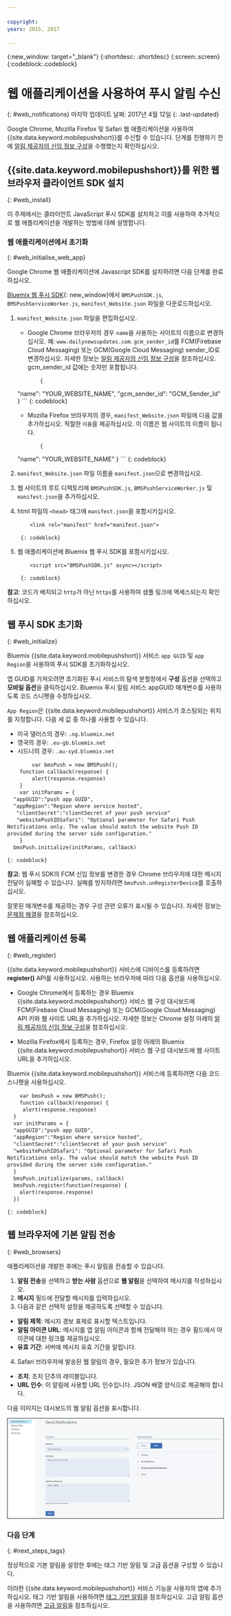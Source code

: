 ```yaml
---

copyright:
years: 2015, 2017

---
```


{:new_window: target="_blank"}
{:shortdesc: .shortdesc}
{:screen:.screen}
{:codeblock:.codeblock}

# 웹 애플리케이션을 사용하여 푸시 알림 수신
{: #web_notifications}
마지막 업데이트 날짜: 2017년 4월 12일
{: .last-updated}

Google Chrome, Mozilla Firefox 및 Safari 웹 애플리케이션을 사용하여 {{site.data.keyword.mobilepushshort}}를 수신할 수 있습니다. 단계를 진행하기 전에 [알림 제공자의 신임 정보 구성](t__main_push_config_provider.html)을 수행했는지 확인하십시오.

## {{site.data.keyword.mobilepushshort}}를 위한 웹 브라우저 클라이언트 SDK 설치
{: #web_install}

이 주제에서는 클라이언트 JavaScript 푸시 SDK를 설치하고 이를 사용하여 추가적으로 웹 애플리케이션을 개발하는 방법에 대해 설명합니다.

### 웹 애플리케이션에서 초기화
{: #web_initialise_web_app}

Google Chrome 웹 애플리케이션에 Javascript SDK를 설치하려면 다음 단계를 완료하십시오.

[Bluemix 웹 푸시 SDK](https://codeload.github.com/ibm-bluemix-mobile-services/bms-clientsdk-javascript-webpush/zip/master){: new_window}에서 `BMSPushSDK.js`, `BMSPushServiceWorker.js`, `manifest_Website.json` 파일을 다운로드하십시오. 

1. `manifest_Website.json` 파일을 편집하십시오. 
	- Google Chrome 브라우저의 경우 `name`을 사용하는 사이트의 이름으로 변경하십시오. 예: `www.dailynewsupdates.com`. `gcm_sender_id`를 FCM(Firebase Cloud Messaging) 또는 GCM(Google Cloud Messaging) sender_ID로 변경하십시오. 자세한 정보는 [알림 제공자의 신임 정보 구성](t__main_push_config_provider.html)을 참조하십시오. gcm_sender_id 값에는 숫자만 포함됩니다.

		```
			{
	"name": "YOUR_WEBSITE_NAME",
	"gcm_sender_id": "GCM_Sender_Id"
			}
		```
    		{: codeblock}
 
	- Mozilla Firefox 브라우저의 경우, `manifest_Website.json` 파일에 다음 값을 추가하십시오. 적절한 `이름`을 제공하십시오. 이 이름은 웹 사이트의 이름이 됩니다. 

		```
			{ 
	"name": "YOUR_WEBSITE_NAME"
			}
		```
    		{: codeblock}

2. `manifest_Website.json` 파일 이름을 `manifest.json`으로 변경하십시오. 
3. 웹 사이트의 루트 디렉토리에 `BMSPushSDK.js`, `BMSPushServiceWorker.js` 및 `manifest.json`을 추가하십시오. 
3. html 파일의 `<head>` 태그에 `manifest.json`을 포함시키십시오.
	```
		<link rel="manifest" href="manifest.json">
	```
    	{: codeblock}
4. 웹 애플리케이션에 Bluemix 웹 푸시 SDK를 포함시키십시오. 
	```
		<script src="BMSPushSDK.js" async></script>
	```
    	{: codeblock}

**참고**: 코드가 배치되고 `http`가 아닌 `https`를 사용하여 샘플 링크에 액세스되는지 확인하십시오.  

## 웹 푸시 SDK 초기화 
{: #web_initialize}

Bluemix {{site.data.keyword.mobilepushshort}} 서비스 `app GUID` 및 `app Region`을 사용하여 푸시 SDK를 초기화하십시오.  

앱 GUID를 가져오려면 초기화된 푸시 서비스의 탐색 분할창에서 **구성** 옵션을 선택하고 **모바일 옵션**을 클릭하십시오. Bluemix 푸시 알림 서비스 appGUID 매개변수를 사용하도록 코드 스니펫을 수정하십시오.

`App Region`은 {{site.data.keyword.mobilepushshort}} 서비스가 호스팅되는 위치를 지정합니다. 다음 세 값 중 하나를 사용할 수 있습니다. 

 - 미국 댈러스의 경우: `.ng.bluemix.net`
 - 영국의 경우: `.eu-gb.bluemix.net`
 - 시드니의 경우: `.au-syd.bluemix.net`

```
	    var bmsPush = new BMSPush();
    function callback(response) {
        alert(response.response)
    }
    var initParams = {
  "appGUID":"push app GUID",
  "appRegion":"Region where service hosted",
   "clientSecret":"clientSecret of your push service"
   "websitePushIDSafari": "Optional parameter for Safari Push Notifications only. The value should match the website Push ID provided during the server side configuration."
    }
  bmsPush.initialize(initParams, callback)
```
	{: codeblock}

**참고**: 웹 푸시 SDK의 FCM 신임 정보를 변경한 경우 Chrome 브라우저에 대한 메시지 전달이 실패할 수 있습니다. 실패를 방지하려면 `bmsPush.unRegisterDevice`를 호출하십시오. 

잘못된 매개변수를 제공하는 경우 구성 관련 오류가 표시될 수 있습니다. 자세한 정보는 [문제점 해결](troubleshooting.html)을 참조하십시오.

## 웹 애플리케이션 등록
{: #web_register}

{{site.data.keyword.mobilepushshort}} 서비스에 디바이스를 등록하려면 **register()** API를 사용하십시오. 사용하는 브라우저에 따라 다음 옵션을 사용하십시오. 

- Google Chrome에서 등록하는 경우 Bluemix {{site.data.keyword.mobilepushshort}} 서비스 웹 구성 대시보드에 FCM(Firebase Cloud Messaging) 또는 GCM(Google Cloud Messaging) API 키와 웹 사이트 URL을 추가하십시오. 자세한 정보는 Chrome 설정 아래의 [알림 제공자의 신임 정보 구성](t__main_push_config_provider.html)을 참조하십시오. 

- Mozilla Firefox에서 등록하는 경우, Firefox 설정 아래의 Bluemix {{site.data.keyword.mobilepushshort}} 서비스 웹 구성 대시보드에 웹 사이트 URL을 추가하십시오.

Bluemix {{site.data.keyword.mobilepushshort}} 서비스에 등록하려면 다음 코드 스니펫을 사용하십시오.

```
	var bmsPush = new BMSPush();
	function callback(response) {
     alert(response.response)
  }
  var initParams = {
  "appGUID":"push app GUID",
  "appRegion":"Region where service hosted",
  "clientSecret":"clientSecret of your push service"
  "websitePushIDSafari": "Optional parameter for Safari Push Notifications only. The value should match the website Push ID provided during the server side configuration."
  }
  bmsPush.initialize(params, callback)
  bmsPush.register(function(response) {
    alert(response.response)
  })
```
    {: codeblock}


## 웹 브라우저에 기본 알림 전송
{: #web_browsers}

애플리케이션을 개발한 후에는 푸시 알림을 전송할 수 있습니다.  

1. **알림 전송**을 선택하고 **받는 사람** 옵션으로 **웹 알림**을 선택하여 메시지를 작성하십시오.  
2. **메시지** 필드에 전달할 메시지를 입력하십시오.
3. 다음과 같은 선택적 설정을 제공하도록 선택할 수 있습니다.
  - **알림 제목**: 메시지 경보 표제로 표시할 텍스트입니다.
  - **알림 아이콘 URL**: 메시지를 앱 알림 아이콘과 함께 전달해야 하는 경우 필드에서 아이콘에 대한 링크를 제공하십시오.
  - **유효 기간**: 서버에 메시지 유효 기간을 알립니다. 
4. Safari 브라우저에 발송된 웹 알림의 경우, 필요한 추가 정보가 있습니다. 
  - **조치**: 조치 단추의 레이블입니다. 
  - **URL 인수**: 이 알림에 사용할 URL 인수입니다. JSON 배열 양식으로 제공해야 합니다.  
 
다음 이미지는 대시보드의 웹 알림 옵션을 표시합니다.

  ![알림 화면](images/DashboardWebpush.jpg)


### 다음 단계
{: #next_steps_tags}

정상적으로 기본 알림을 설정한 후에는 태그 기반 알림 및 고급 옵션을 구성할 수 있습니다. 

이러한 {{site.data.keyword.mobilepushshort}} 서비스 기능을 사용자의 앱에 추가하십시오.
태그 기반 알림을 사용하려면 [태그 기반 알림](c_tag_basednotifications.html)을 참조하십시오. 고급 알림 옵션을 사용하려면 [고급 알림](t_advance_badge_sound_payload.html)을 참조하십시오. 






